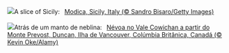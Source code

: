 ![](https://www.bing.com/th?id=OHR.ModicaItaly_EN-GB1957642559_UHD.jpg&w=1000)A slice of Sicily:&nbsp;&ensp;[Modica, Sicily, Italy (© Sandro Bisaro/Getty Images)](https://www.bing.com/th?id=OHR.ModicaItaly_EN-GB1957642559_UHD.jpg)
<br><br/>
![](https://www.bing.com/th?id=OHR.MtPrevostDuncan_PT-BR0029292582_UHD.jpg&w=1000)Atrás de um manto de neblina:&nbsp;&ensp;[Névoa no Vale Cowichan a partir do Monte Prevost, Duncan, Ilha de Vancouver, Colúmbia Britânica, Canadá (© Kevin Oke/Alamy)](https://www.bing.com/th?id=OHR.MtPrevostDuncan_PT-BR0029292582_UHD.jpg)
<br><br/>
